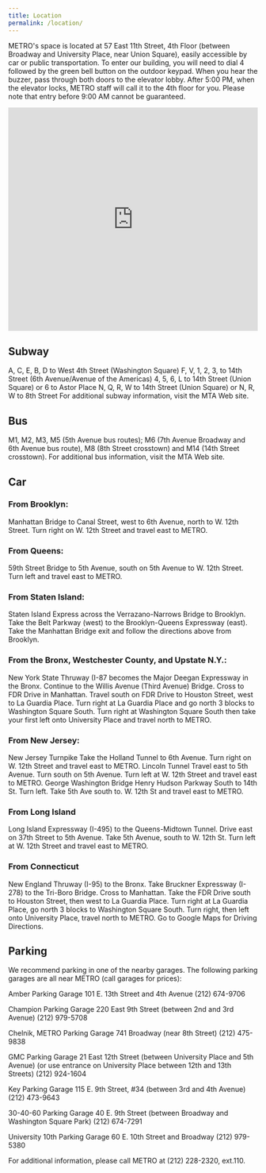 ```yaml
---
title: Location
permalink: /location/
---
```


METRO's space is located at 57 East 11th Street, 4th Floor (between Broadway and University Place, near Union Square), easily accessible by car or public transportation. To enter our building, you will need to dial 4 followed by the green bell button on the outdoor keypad. When you hear the buzzer, pass through both doors to the elevator lobby. After 5:00 PM, when the elevator locks, METRO staff will call it to the 4th floor for you. Please note that entry before 9:00 AM cannot be guaranteed.

<iframe src="https://www.google.com/maps/embed?pb=!1m18!1m12!1m3!1d3023.3121263101475!2d-73.99453568459437!3d40.733156979329564!2m3!1f0!2f0!3f0!3m2!1i1024!2i768!4f13.1!3m3!1m2!1s0x89c25999a3a680ef%3A0xa72a16c8395ae03d!2s57+E+11th+St%2C+New+York%2C+NY+10003!5e0!3m2!1sen!2sus!4v1447520650459" width="100%" height="450" frameborder="0" style="border:0" allowfullscreen></iframe>

## Subway

A, C, E, B, D to West 4th Street (Washington Square)
F, V, 1, 2, 3, to 14th Street (6th Avenue/Avenue of the Americas)
4, 5, 6, L to 14th Street (Union Square) or 6 to Astor Place
N, Q, R, W to 14th Street (Union Square) or N, R, W to 8th Street
For additional subway information, visit the MTA Web site.

## Bus

M1, M2, M3, M5 (5th Avenue bus routes); M6 (7th Avenue Broadway and 6th Avenue bus route), M8 (8th Street crosstown) and M14 (14th Street crosstown).
For additional bus information, visit the MTA Web site.

## Car

### From Brooklyn:
Manhattan Bridge to Canal Street, west to 6th Avenue, north to W. 12th Street. Turn right on W. 12th Street and travel east to METRO.

### From Queens:
59th Street Bridge to 5th Avenue, south on 5th Avenue to W. 12th Street. Turn left and travel east to METRO.

### From Staten Island:
Staten Island Express across the Verrazano-Narrows Bridge to Brooklyn. Take the Belt Parkway (west) to the Brooklyn-Queens Expressway (east). Take the Manhattan Bridge exit and follow the directions above from Brooklyn.

### From the Bronx, Westchester County, and Upstate N.Y.:
New York State Thruway (I-87 becomes the Major Deegan Expressway in the Bronx. Continue to the Willis Avenue (Third Avenue) Bridge. Cross to FDR Drive in Manhattan. Travel south on FDR Drive to Houston Street, west to La Guardia Place. Turn right at La Guardia Place and go north 3 blocks to Washington Square South. Turn right at Washington Square South then take your first left onto University Place and travel north to METRO.

### From New Jersey:
New Jersey Turnpike
Take the Holland Tunnel to 6th Avenue. Turn right on W. 12th Street and travel east to METRO.
Lincoln Tunnel
Travel east to 5th Avenue. Turn south on 5th Avenue. Turn left at W. 12th Street and travel east to METRO.
George Washington Bridge
Henry Hudson Parkway South to 14th St. Turn left. Take 5th Ave south to. W. 12th St and travel east to METRO.

### From Long Island
Long Island Expressway (I-495) to the Queens-Midtown Tunnel. Drive east on 37th Street to 5th Avenue. Take 5th Avenue, south to W. 12th St. Turn left at W. 12th Street and travel east to METRO.

### From Connecticut
New England Thruway (I-95) to the Bronx. Take Bruckner Expressway (I-278) to the Tri-Boro Bridge. Cross to Manhattan. Take the FDR Drive south to Houston Street, then west to La Guardia Place. Turn right at La Guardia Place, go north 3 blocks to Washington Square South. Turn right, then left onto University Place, travel north to METRO.
Go to Google Maps for Driving Directions.

## Parking
We recommend parking in one of the nearby garages. The following parking garages are all near METRO (call garages for prices):

Amber Parking Garage
101 E. 13th Street and 4th Avenue
(212) 674-9706

Champion Parking Garage
220 East 9th Street (between 2nd and 3rd Avenue)
(212) 979-5708

Chelnik, METRO Parking Garage
741 Broadway (near 8th Street)
(212) 475-9838

GMC Parking Garage
21 East 12th Street (between University Place and 5th Avenue)
(or use entrance on University Place between 12th and 13th Streets)
(212) 924-1604

Key Parking Garage
115 E. 9th Street, #34 (between 3rd and 4th Avenue)
(212) 473-9643

30-40-60 Parking Garage
40 E. 9th Street (between Broadway and Washington Square Park)
(212) 674-7291

University 10th Parking Garage
60 E. 10th Street and Broadway
(212) 979-5380

For additional information, please call METRO at (212) 228-2320, ext.110.
